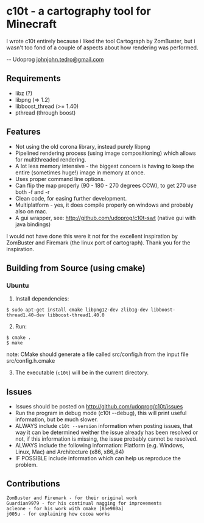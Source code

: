 c10t - a cartography tool for Minecraft
=======================================

I wrote c10t entirely because i liked the tool Cartograph by ZomBuster, but i
wasn't too fond of a couple of aspects about how rendering was performed.

-- Udoprog <johnjohn.tedro@gmail.com>

Requirements
------------

  * libz (?)
  * libpng (=> 1.2)
  * libboost_thread (>= 1.40)
  * pthread (through boost)

Features
--------

  * Not using the old corona library, instead purely libpng
  * Pipelined rendering process (using image compositioning) which allows for
    multithreaded rendering.
  * A lot less memory intensive - the biggest concern is having to keep the
    entire (sometimes huge!) image in memory at once.
  * Uses proper command line options.
  * Can flip the map properly (90 - 180 - 270 degrees CCW), to get 270 use both
    -f and -r
  * Clean code, for easing further development.
  * Multiplatform - yes, it does compile properly on windows and probably also
    on mac.
  * A gui wrapper, see: http://github.com/udoprog/c10t-swt (native gui with java bindings)

I would not have done this were it not for the excellent inspiration by
ZomBuster and Firemark (the linux port of cartograph). Thank you for the
inspiration.

Building from Source (using cmake)
----------------------------------

### Ubuntu ###

  1. Install dependencies:

    $ sudo apt-get install cmake libpng12-dev zlib1g-dev libboost-thread1.40-dev libboost-thread1.40.0

  2. Run:

    $ cmake .
    $ make

  note: CMake should generate a file called src/config.h from the input file src/config.h.cmake

  3. The executable (`c10t`) will be in the current directory.

Issues
------

 * Issues should be posted on http://github.com/udoprog/c10t/issues
 * Run the program in debug mode (c10t --debug), this will print useful information, but be much slower.
 * ALWAYS include `c10t --version` information when posting issues, that way it can be determined weither the issue already has been resolved or not, if this information is missing, the issue probably cannot be resolved.
 * ALWAYS include the following information: Platform (e.g. Windows, Linux, Mac) and Architecture (x86, x86_64)
 * IF POSSIBLE include information which can help us reproduce the problem.

Contributions
-------------
    ZomBuster and Firemark - for their original work
    Guardian9979 - for his continual nagging for improvements
    acleone - for his work with cmake [85e980a]
    j005u - for explaining how cocoa works
